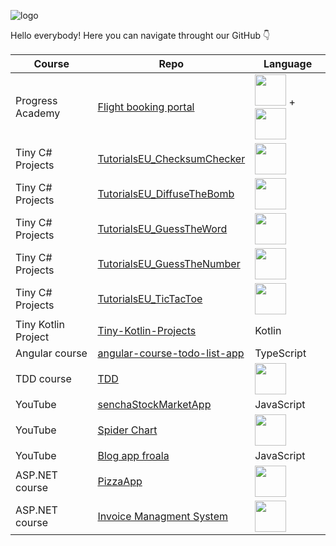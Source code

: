![logo](https://user-images.githubusercontent.com/18527947/198551207-ea7e0392-d2e0-4034-911e-8f73455a0166.png)

Hello everybody! Here you can navigate throught our GitHub 👇


| Course | Repo | Language |
|--------|-------------|----------|
| Progress Academy | [Flight booking portal](https://github.com/tutorialseu/ang-asp-21dc-flight-booking-portal) | <img src="https://user-images.githubusercontent.com/18527947/198563703-6d70ff7b-78d0-432e-ac90-f13223ee051d.png" width="50"> + <img src="https://user-images.githubusercontent.com/18527947/198566337-5755e9b0-686e-4572-9776-cca9d13a3969.jpg" width="50">|
| Tiny C# Projects | [TutorialsEU_ChecksumChecker](https://github.com/tutorialseu/TutorialsEU_ChecksumChecker) | <img src="https://user-images.githubusercontent.com/18527947/198563703-6d70ff7b-78d0-432e-ac90-f13223ee051d.png" width="50"> |
| Tiny C# Projects | [TutorialsEU_DiffuseTheBomb](https://github.com/tutorialseu/TutorialsEU_DiffuseTheBomb) | <img src="https://user-images.githubusercontent.com/18527947/198563703-6d70ff7b-78d0-432e-ac90-f13223ee051d.png" width="50"> |
| Tiny C# Projects | [TutorialsEU_GuessTheWord](https://github.com/tutorialseu/TutorialsEU_GuessTheWord) | <img src="https://user-images.githubusercontent.com/18527947/198563703-6d70ff7b-78d0-432e-ac90-f13223ee051d.png" width="50"> |
| Tiny C# Projects | [TutorialsEU_GuessTheNumber](https://github.com/tutorialseu/TutorialsEU_GuessTheNumber) | <img src="https://user-images.githubusercontent.com/18527947/198563703-6d70ff7b-78d0-432e-ac90-f13223ee051d.png" width="50"> |
| Tiny C# Projects | [TutorialsEU_TicTacToe](https://github.com/tutorialseu/TutorialsEU_TicTacToe) | <img src="https://user-images.githubusercontent.com/18527947/198563703-6d70ff7b-78d0-432e-ac90-f13223ee051d.png" width="50"> |
| Tiny Kotlin Project | [Tiny-Kotlin-Projects](https://github.com/tutorialseu/Tiny-Kotlin-Projects) | Kotlin |
| Angular course | [angular-course-todo-list-app](https://github.com/tutorialseu/angular-course-todo-list-app) | TypeScript |
| TDD course | [TDD](https://github.com/tutorialseu/C--TDD-Course-Flight-Project) | <img src="https://user-images.githubusercontent.com/18527947/198563703-6d70ff7b-78d0-432e-ac90-f13223ee051d.png" width="50"> |
| YouTube | [senchaStockMarketApp](https://github.com/tutorialseu/senchaStockMarketApp) | JavaScript |
| YouTube | [Spider Chart](https://github.com/tutorialseu/weather-spider) | <img src="https://user-images.githubusercontent.com/18527947/198563703-6d70ff7b-78d0-432e-ac90-f13223ee051d.png" width="50"> |
| YouTube | [Blog app froala](https://github.com/tutorialseu/asp-blog-app-froala) | JavaScript |
| ASP.NET course | [PizzaApp](https://github.com/tutorialseu/ASP-NET-CORE-6-PizzaApp-RazorPages) | <img src="https://user-images.githubusercontent.com/18527947/198563703-6d70ff7b-78d0-432e-ac90-f13223ee051d.png" width="50"> |
| ASP.NET course | [Invoice Managment System](https://github.com/tutorialseu/ASP-NET-CORE-6.0-InvoiceManagementSystem) | <img src="https://user-images.githubusercontent.com/18527947/198563703-6d70ff7b-78d0-432e-ac90-f13223ee051d.png" width="50"> |

